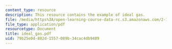 ```yaml
---
content_type: resource
description: This resource contains the example of ideal gas.
file: /media/https%3A/open-learning-course-data-rc.s3.amazonaws.com/2-141-modeling-and-simulation-of-dynamic-systems-fall-2006/79b25e0d882d1557089b34cac4db9489_ideal_gas.pdf
file_type: application/pdf
resourcetype: Document
title: ideal_gas.pdf
uid: 79b25e0d-882d-1557-089b-34cac4db9489
---
```

